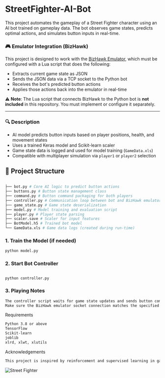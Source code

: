 # StreetFighter-AI-Bot

This project automates the gameplay of a Street Fighter character using an AI bot trained on gameplay data. The bot observes game states, predicts optimal actions, and simulates button inputs in real-time.

### 🎮 Emulator Integration (BizHawk)

This project is designed to work with the [BizHawk Emulator](http://tasvideos.org/BizHawk.html), which must be configured with a Lua script that does the following:

- Extracts current game state as JSON
- Sends the JSON data via a TCP socket to the Python bot
- Receives the bot's predicted button actions
- Applies those actions back into the emulator in real-time

⚠️ **Note**: The Lua script that connects BizHawk to the Python bot is **not included** in this repository. You must implement or configure it separately.

---

### 🔍 Description

- AI model predicts button inputs based on player positions, health, and movement states
- Uses a trained Keras model and Scikit-learn scaler
- Game state data is logged and used for model training (`GameData.xls`)
- Compatible with multiplayer simulation via `player1` or `player2` selection
  
## 📁 Project Structure

```bash

├── bot.py # Core AI logic to predict button actions
├── buttons.py # Button state management class
├── command.py # Button command packaging for both players
├── controller.py # Communication loop between bot and BizHawk emulator
├── game_state.py # Game state deserialization
├── model.py # Model training and evaluation script
├── player.py # Player state parsing
├── scaler.save # Scaler for input features
├── BotModel.h5 # Trained bot model
└── GameData.xls # Game data logs (created during run-time)

```
### 1. Train the Model (if needed)
```bash
python model.py
````

### 2. Start Bot Controller
``` bash

python controller.py 
```

### 3. Playing Notes
```bash
The controller script waits for game state updates and sends button commands in response.
Make sure the BizHawk emulator socket connection matches the specified port (9999 or 10000).
````
Requirements
```bash
Python 3.8 or above
TensorFlow
Scikit-learn
joblib
xlrd, xlwt, xlutils
````

Acknowledgements
```bash
This project is inspired by reinforcement and supervised learning in games, integrating emulator scripting and ML inference in real-time.
`````
![Street Fighter](screen-shot.png)
